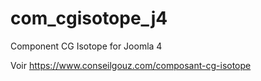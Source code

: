 # com_cgisotope_j4
 Component CG Isotope for Joomla 4

Voir https://www.conseilgouz.com/composant-cg-isotope
